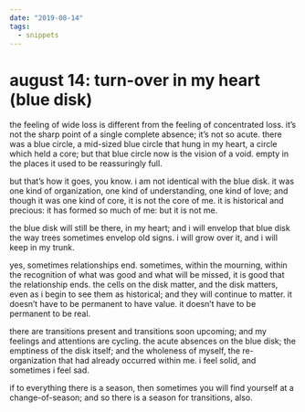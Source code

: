 ```yaml
---
date: "2019-08-14"
tags:
  - snippets
---
```

# august 14: turn-over in my heart (blue disk)

the feeling of wide loss is different from the feeling of concentrated loss. it’s not the sharp point of a single complete absence; it’s not so acute. there was a blue circle, a mid-sized blue circle that hung in my heart, a circle which held a core; but that blue circle now is the vision of a void. empty in the places it used to be reassuringly full.

but that’s how it goes, you know. i am not identical with the blue disk. it was one kind of organization, one kind of understanding, one kind of love; and though it was one kind of core, it is not the core of me. it is historical and precious: it has formed so much of me: but it is not me.

the blue disk will still be there, in my heart; and i will envelop that blue disk the way trees sometimes envelop old signs. i will grow over it, and i will keep in my trunk.

yes, sometimes relationships end. sometimes, within the mourning, within the recognition of what was good and what will be missed, it is good that the relationship ends. the cells on the disk matter, and the disk matters, even as i begin to see them as historical; and they will continue to matter. it doesn’t have to be permanent to have value. it doesn’t have to be permanent to be real.

there are transitions present and transitions soon upcoming; and my feelings and attentions are cycling. the acute absences on the blue disk; the emptiness of the disk itself; and the wholeness of myself, the re-organization that had already occurred within me. i feel solid, and sometimes i feel sad.

if to everything there is a season, then sometimes you will find yourself at a change-of-season; and so there is a season for transitions, also.
